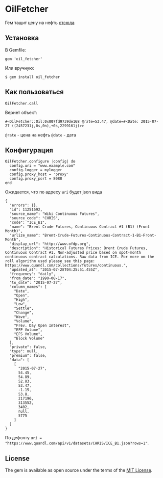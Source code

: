 # OilFetcher

Гем тащит цену на нефть [отсюда](https://www.quandl.com/api/v1/datasets/CHRIS/ICE_B1.json?rows=1)

## Установка

В Gemfile:

    gem 'oil_fetcher'

Или вручную:

    $ gem install oil_fetcher

## Как пользоваться

    OilFetcher.call

Вернет объект:

    #<OilFetcher::Oil:0x007fd9739de168 @rate=53.47, @date=#<Date: 2015-07-27 ((2457231j,0s,0n),+0s,2299161j)>>

`@rate` - цена на нефть
`@date` - дата

## Конфигурация

    OilFetcher.configure |config| do
      config.uri = "www.example.com"
      config.logger = mylogger
      config.proxy_host = 'proxy'
      config.proxy_port = 8080
    end

Ожидается, что по адресу `uri` будет json вида

    {
      "errors": {},
      "id": 11251692,
      "source_name": "Wiki Continuous Futures",
      "source_code": "CHRIS",
      "code": "ICE_B1",
      "name": "Brent Crude Futures, Continuous Contract #1 (B1) (Front Month)",
      "urlize_name": "Brent-Crude-Futures-Continuous-Contract-1-B1-Front-Month",
      "display_url": "http://www.ofdp.org",
      "description": "Historical Futures Prices: Brent Crude Futures, Continuous Contract #1. Non-adjusted price based on spot-month continuous contract calculations. Raw data from ICE. For more on the roll algorithm used please see this page: https://www.quandl.com/collections/futures/continuous.",
      "updated_at": "2015-07-28T04:25:51.455Z",
      "frequency": "daily",
      "from_date": "1990-08-17",
      "to_date": "2015-07-27",
      "column_names": [
        "Date",
        "Open",
        "High",
        "Low",
        "Settle",
        "Change",
        "Wave",
        "Volume",
        "Prev. Day Open Interest",
        "EFP Volume",
        "EFS Volume",
        "Block Volume"
      ],
      "private": false,
      "type": null,
      "premium": false,
      "data": [
        [
          "2015-07-27",
          54.45,
          54.89,
          52.83,
          53.47,
          -1.15,
          53.8,
          217196,
          313552,
          3402,
          null,
          5775
        ]
      ]
    }

По дефолту `uri = "https://www.quandl.com/api/v1/datasets/CHRIS/ICE_B1.json?rows=1"`.


## License

The gem is available as open source under the terms of the [MIT License](http://opensource.org/licenses/MIT).

